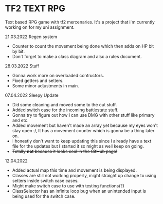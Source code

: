 # TF2 TEXT RPG
 Text based RPG game with tf2 mercenaries.
It's a project that i'm currently working on for my uni assignment.

21.03.2022
Regen system
- Counter to count the movement being done which then adds on HP bit by bit.
- Don't forget to make a class diagram and also a rules document.


28.03.2022
Stuff
- Gonna work more on overloaded contructors.
- Fixed getters and setters.
- Some minor adjustments in main.

07.04.2022
Sleepy Update
- Did some cleaning and moved some to the cut stuff.
- Added switch case for the incoming battlestate stuff.
- Gonna try to figure out how i can use DMG with other stuff like primary and etc.
- Added movement but haven't made an array yet because my eyes won't stay open :/, It has a movement counter which is gonna be a thing later on.
- I honestly don't want to keep updating this since I already have a text file for the updates but I started it so might as well keep on going.
- ~~Totally **not** because it looks cool in the GitHub page!~~

12.04.2022
- Added actual map this time and movement is being displayed.
- Classes are still not working properly, might straight up change to using setters inside switch case cases.
- Might make switch case to use with testing functions(?)
- ClassSelector has an infinite loop bug when an unintended input is being used for the switch case.
